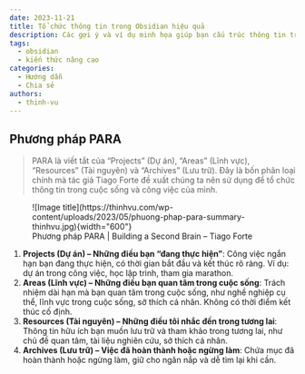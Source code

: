 ```yaml
---
date: 2023-11-21
title: Tổ chức thông tin trong Obsidian hiệu quả
description: Các gợi ý và ví dụ minh họa giúp bạn cấu trúc thông tin trong Obsidian đúng nhu cầu.
tags:
  - obsidian
  - kiến thức nâng cao
categories:
  - Hướng dẫn
  - Chia sẻ
authors:
  - thinh-vu
---
```


## Phương pháp PARA

> PARA là viết tắt của “Projects” (Dự án), “Areas” (Lĩnh vực), “Resources” (Tài nguyên) và “Archives” (Lưu trữ). Đây là bốn phân loại chính mà tác giả Tiago Forte đề xuất chúng ta nên sử dụng để tổ chức thông tin trong cuộc sống và công việc của mình.

<figure markdown>
  ![Image title](https://thinhvu.com/wp-content/uploads/2023/05/phuong-phap-para-summary-thinhvu.jpg){width="600"}
  <figcaption>Phương pháp PARA | Building a Second Brain – Tiago Forte</figcaption>
</figure>


1. **Projects (Dự án) – Những điều bạn “đang thực hiện”**: Công việc ngắn hạn bạn đang thực hiện, có thời gian bắt đầu và kết thúc rõ ràng. Ví dụ: dự án trong công việc, học lập trình, tham gia marathon.
2. **Areas (Lĩnh vực) – Những điều bạn quan tâm trong cuộc sống**: Trách nhiệm dài hạn mà bạn quan tâm trong cuộc sống, như nghề nghiệp cụ thể, lĩnh vực trong cuộc sống, sở thích cá nhân. Không có thời điểm kết thúc cố định.
3. **Resources (Tài nguyên) – Những điều tôi nhắc đến trong tương lai**: Thông tin hữu ích bạn muốn lưu trữ và tham khảo trong tương lai, như chủ đề quan tâm, tài liệu nghiên cứu, sở thích cá nhân.
4. **Archives (Lưu trữ) – Việc đã hoàn thành hoặc ngừng làm**: Chứa mục đã hoàn thành hoặc ngừng làm, giữ cho ngăn nắp và dễ tìm lại khi cần.